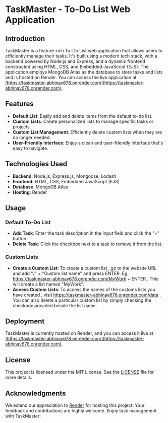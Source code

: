 # TaskMaster - To-Do List Web Application

## Introduction

TaskMaster is a feature-rich To-Do List web application that allows users to efficiently manage their tasks. It's built using a modern tech stack, with a backend powered by Node.js and Express, and a dynamic frontend constructed using HTML, CSS, and Embedded JavaScript (EJS). The application employs MongoDB Atlas as the database to store tasks and lists and is hosted on Render. You can access the live application at [https://taskmaster-abhinav678.onrender.com](https://taskmaster-abhinav678.onrender.com).

## Features

- **Default List**: Easily add and delete items from the default to-do list.
- **Custom Lists**: Create personalized lists to manage specific tasks or projects.
- **Custom List Management**: Efficiently delete custom lists when they are no longer needed.
- **User-Friendly Interface**: Enjoy a clean and user-friendly interface that's easy to navigate.

## Technologies Used

- **Backend**: Node.js, Express.js, Mongoose, Lodash
- **Frontend**: HTML, CSS, Embedded JavaScript (EJS)
- **Database**: MongoDB Atlas
- **Hosting**: Render



## Usage

### Default To-Do List

- **Add Task**: Enter the task description in the input field and click the "+" button.
- **Delete Task**: Click the checkbox next to a task to remove it from the list.

### Custom Lists

- **Create a Custom List**: To create a custom list , go to the website URL and add "/" + "Custom list name" and press ENTER. Eg: https://taskmaster-abhinav678.onrender.com/MyWork + ENTER . This will create a list named "MyWork".
- **Access Custom Lists**: To access the names of the customs lists you have created , visit https://taskmaster-abhinav678.onrender.com/data . You can also delete a particular custom list by simply checking  the checkbox provided beside the list name.

## Deployment

TaskMaster is currently hosted on Render, and you can access it live at [https://taskmaster-abhinav678.onrender.com](https://taskmaster-abhinav678.onrender.com).

## License

This project is licensed under the MIT License. See the [LICENSE](LICENSE) file for more details.

## Acknowledgments

We extend our appreciation to [Render](https://render.com) for hosting this project. Your feedback and contributions are highly welcome. Enjoy task management with TaskMaster!
